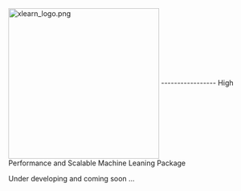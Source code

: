 <img src="https://github.com/aksnzhy/xLearn/raw/master/img/xlearn_logo.png" width = "300" alt="xlearn_logo.png" align=center />
-----------------
High Performance and Scalable Machine Leaning Package

Under developing and coming soon ...
